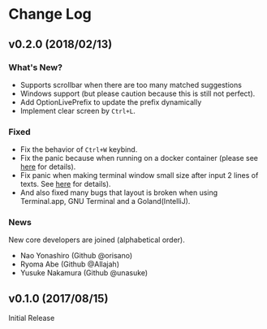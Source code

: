 # Change Log

## v0.2.0 (2018/02/13)

### What's New?

* Supports scrollbar when there are too many matched suggestions
* Windows support (but please caution because this is still not perfect).
* Add OptionLivePrefix to update the prefix dynamically
* Implement clear screen by `Ctrl+L`.

### Fixed

* Fix the behavior of `Ctrl+W` keybind.
* Fix the panic because when running on a docker container (please see [here](https://github.com/c-bata/go-prompt/pull/32) for details).
* Fix panic when making terminal window small size after input 2 lines of texts. See [here](https://github.com/c-bata/go-prompt/issues/37) for details).
* And also fixed many bugs that layout is broken when using Terminal.app, GNU Terminal and a Goland(IntelliJ).

### News

New core developers are joined (alphabetical order).

* Nao Yonashiro (Github @orisano)
* Ryoma Abe (Github @Allajah)
* Yusuke Nakamura (Github @unasuke)


## v0.1.0 (2017/08/15)

Initial Release
